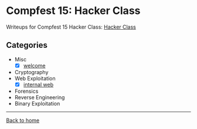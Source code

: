 # Compfest 15: Hacker Class
Writeups for Compfest 15 Hacker Class: [Hacker Class](https://ctf.compfest.id/)

## Categories
- Misc
  - [X] [welcome](Misc/welcome.md)

- Cryptography
- Web Exploitation
  - [X] [internal web](Web%20Exploitation/internal%20web.md)
- Forensics
- Reverse Engineering
- Binary Exploitation

---
[Back to home](../../../README.md)